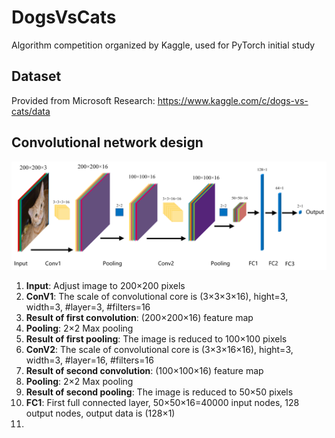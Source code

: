 # DogsVsCats
Algorithm competition organized by Kaggle, used for PyTorch initial study

## Dataset
Provided from Microsoft Research: https://www.kaggle.com/c/dogs-vs-cats/data

## Convolutional network design
![CNN](https://github.com/Ericdiii/DogsVsCats-PyTorch-CNN/blob/main/CNN.png)
1. **Input**: Adjust image to 200×200 pixels
2. **ConV1**: The scale of convolutional core is (3×3×3×16), hight=3, width=3, #layer=3, #filters=16
3. **Result of first convolution**: (200×200×16) feature map
4. **Pooling**: 2×2 Max pooling
5. **Result of first pooling**: The image is reduced to 100×100 pixels
6. **ConV2**: The scale of convolutional core is (3×3×16×16), hight=3, width=3, #layer=16, #filters=16
7. **Result of second convolution**: (100×100×16) feature map
8. **Pooling**: 2×2 Max pooling
9. **Result of second pooling**: The image is reduced to 50×50 pixels
10. **FC1**: First full connected layer, 50×50×16=40000 input nodes, 128 output nodes, output data is (128×1)
11. 
